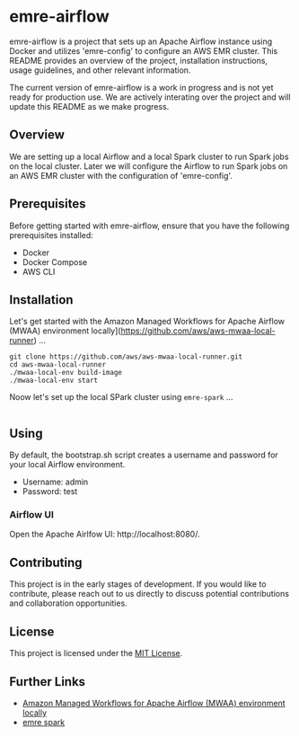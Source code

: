 # emre-airflow

emre-airflow is a project that sets up an Apache Airflow instance using Docker and utilizes 'emre-config' to configure an AWS EMR cluster. This README provides an overview of the project, installation instructions, usage guidelines, and other relevant information.

The current version of emre-airflow is a work in progress and is not yet ready for production use. 
We are actively interating over the project and will update this README as we make progress.

## Overview

We are setting up a local Airflow and a local Spark cluster to run Spark jobs on the local cluster. 
Later we will configure the Airflow to run Spark jobs on an AWS EMR cluster with the configuration of 'emre-config'.

## Prerequisites

Before getting started with emre-airflow, ensure that you have the following prerequisites installed:

- Docker
- Docker Compose
- AWS CLI

## Installation

Let's get started with the Amazon Managed Workflows for Apache Airflow (MWAA) environment locally](https://github.com/aws/aws-mwaa-local-runner) ...

```
git clone https://github.com/aws/aws-mwaa-local-runner.git
cd aws-mwaa-local-runner
./mwaa-local-env build-image
./mwaa-local-env start
```

Noow let's set up the local SPark cluster using `emre-spark` ...

```

```
## Using

By default, the bootstrap.sh script creates a username and password for your local Airflow environment.

* Username: admin
* Password: test

### Airflow UI

Open the Apache Airlfow UI: http://localhost:8080/.

## Contributing

This project is in the early stages of development. If you would like to contribute, please reach out to us directly to discuss potential contributions and collaboration opportunities.

## License

This project is licensed under the [MIT License](LICENSE).

## Further Links

* [Amazon Managed Workflows for Apache Airflow (MWAA) environment locally](https://github.com/aws/aws-mwaa-local-runner)
* [emre spark](https://github.com/datawaver/emre-spark.git)
